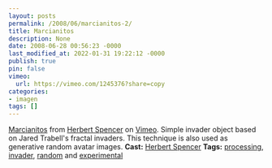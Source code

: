 ```yaml
---
layout: posts
permalink: /2008/06/marcianitos-2/
title: Marcianitos
description: None
date: 2008-06-28 00:56:23 -0000
last_modified_at: 2022-01-31 19:22:12 -0000
publish: true
pin: false
vimeo:
  url: https://vimeo.com/1245376?share=copy
categories:
- imagen
tags: []
---
```



[Marcianitos](http://vimeo.com/1245376) from [Herbert Spencer](http://vimeo.com/hspencer) on [Vimeo](https://vimeo.com). Simple invader object based on Jared Trabell's fractal invaders. This technique is also used as generative random avatar images. **Cast:** [Herbert Spencer](http://hspencer) **Tags:** [processing](http://vimeo.com/tag%3Aprocessing), [invader](http://vimeo.com/tag%3Ainvader), [random](http://vimeo.com/tag%3Arandom) and [experimental](http://vimeo.com/tag%3Aexperimental)
